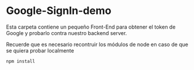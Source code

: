 # Google-SignIn-demo
Esta carpeta contiene un pequeño Front-End para obtener el token de Google y probarlo contra nuestro backend server.

Recuerde que es necesario recontruir los módulos de node en caso de que se quiera probar localmente

```
npm install
```